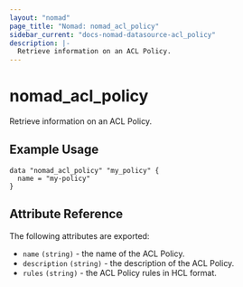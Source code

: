 ```yaml
---
layout: "nomad"
page_title: "Nomad: nomad_acl_policy"
sidebar_current: "docs-nomad-datasource-acl_policy"
description: |-
  Retrieve information on an ACL Policy.
---
```


# nomad_acl_policy

Retrieve information on an ACL Policy.

## Example Usage

```hcl
data "nomad_acl_policy" "my_policy" {
  name = "my-policy"
}
```

## Attribute Reference

The following attributes are exported:

- `name` `(string)` - the name of the ACL Policy.
- `description` `(string)` - the description of the ACL Policy.
- `rules` `(string)` - the ACL Policy rules in HCL format.
